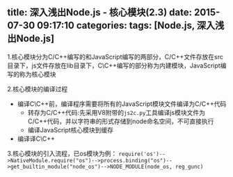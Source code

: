 title: 深入浅出Node.js - 核心模块(2.3)
date: 2015-07-30 09:17:10
categories:
tags: [Node.js, 深入浅出Node.js]
---

1.核心模块分为C/C++编写的和JavaScript编写的两部分，C/C++文件存放在src目录下，js文件存放在lib目录下，C\C++编写的部分称为内建模块，JavaScript编写的称为核心模块

2.核心模块的编译过程
- 编译C\C++前，编译程序需要将所有的JavaScript模块文件编译为C/C++代码
    - 转存为C/C++代码:先采用V8附带的`js2c.py`工具编译js模块文件为C/C++代码，并以字符串的形式存储到node命名空间，不可直接执行
    - 编译JavaScript核心模块到缓存
- 编译译C\C++

3.核心模块的引入流程，已os模块为例：
`require('os')-->NativeModule.require("os")-->process.binding("os")-->get_builtin_module("node_os")-->NODE_MODULE(node_os, reg_gunc)`
